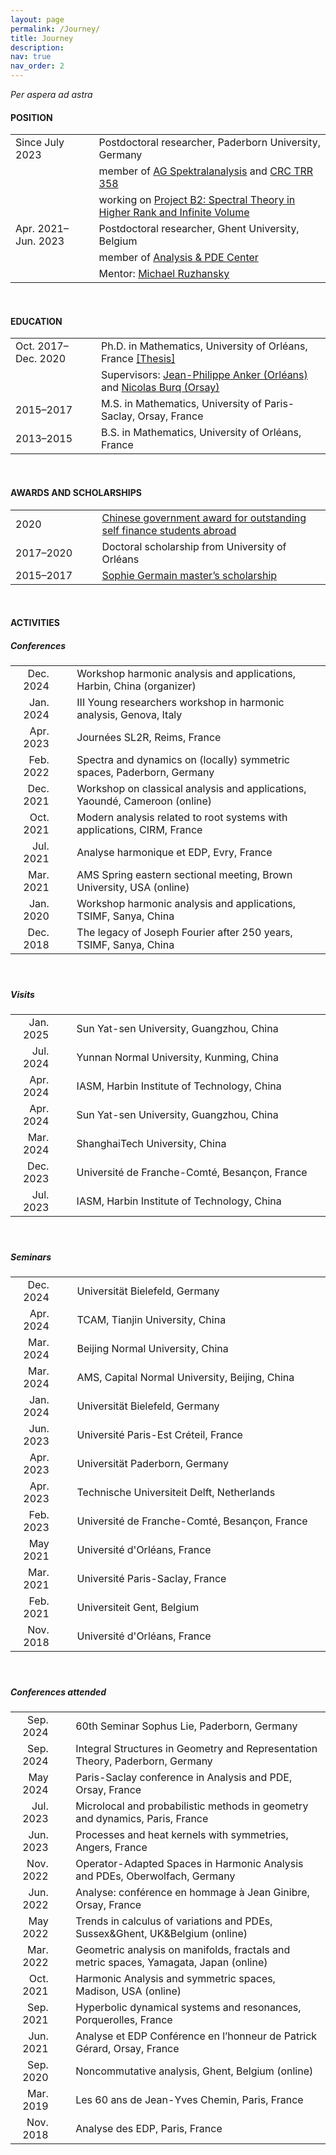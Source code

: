 ```yaml
---
layout: page
permalink: /Journey/
title: Journey
description: 
nav: true
nav_order: 2
---
```


_Per aspera ad astra_ 

#### POSITION

<table style="table-layout:fixed;">
<tr>           
  <td width="300"> Since July 2023 </td>
  <td width="60"> </td>
  <td width="1500">
    Postdoctoral researcher, Paderborn University, Germany</td>
</tr>   

<tr>           
  <td align= "right" width="100"> </td>
  <td width="60"> </td>
  <td width="1500">
    member of <a href="https://math.uni-paderborn.de/en/ag/research-group-spectral-analysis">AG Spektralanalysis</a>
           and
          <a href="https://trr358.math.uni-bielefeld.de/Pages/aboutUs">CRC TRR 358</a></td>
</tr> 

<tr>           
  <td align= "right" width="100"> </td>
  <td width="60"> </td>
  <td width="1500">
    working on 
          <a href="https://trr358.math.uni-bielefeld.de/projects/view/B2">Project B2: Spectral Theory in Higher Rank and Infinite Volume</a></td>
</tr> 

<tr>           
  <td width="300"> Apr. 2021–Jun. 2023 </td>
  <td width="60"> </td>
  <td width="1500">
    Postdoctoral researcher, Ghent University, Belgium</td>
</tr>

<tr>           
  <td align= "right" width="100"> </td>
  <td width="60"> </td>
  <td width="1500">
    member of <a href="https://analysis-pde.org/">Analysis & PDE Center</a></td>
</tr> 
<tr>           
  <td align= "right" width="100"> </td>
  <td width="60"> </td>
  <td width="1500">
    Mentor: <a href="https://ruzhansky.org">Michael Ruzhansky</a></td>
</tr>  
</table>

<br>

#### EDUCATION

<table style="table-layout:fixed;">
<tr>           
  <td width="300">Oct. 2017–Dec. 2020</td>
  <td width="60"> </td>
  <td width="1500">
    Ph.D. in Mathematics, University of Orléans, France
    <a href='https://tel.archives-ouvertes.fr/tel-03042468v2/document'>[Thesis]</a></td>
</tr>

<tr>           
  <td align= "right" width="100"> </td>
  <td width="60"> </td>
  <td width="1500">Supervisors:
    <a href='https://www.idpoisson.fr/anker/'>Jean-Philippe Anker (Orléans)</a> and
    <a href='https://www.imo.universite-paris-saclay.fr/~nb/'>Nicolas Burq (Orsay)</a></td>
</tr>

<tr>           
  <td width="300">2015–2017</td>
  <td width="60"> </td>
  <td width="1500">M.S. in Mathematics, University of Paris-Saclay, Orsay, France</td>
</tr>  

<tr>           
  <td width="300">2013–2015</td>
  <td width="60"> </td>
  <td width="1500">B.S. in Mathematics, University of Orléans, France</td>
</tr>
</table>

<br>

#### AWARDS AND SCHOLARSHIPS

<table style="table-layout:fixed;">
<tr>           
  <td width="300">2020</td>
  <td width="60"> </td>
  <td width="1500">
  <a href='https://en.wikipedia.org/wiki/Chinese_government_award_for_outstanding_self_finance_students_abroad'>Chinese government award for outstanding self finance students abroad</a>
  </td>
</tr>

<tr>           
  <td width="300">2017–2020</td>
  <td width="60"> </td>
  <td width="1500">
  Doctoral scholarship from University of Orléans
  </td>
</tr>

<tr>           
  <td width="300">2015–2017</td>
  <td width="60"> </td>
  <td width="1500">
    <a href='https://www.fondation-hadamard.fr/en/our-programs/transversal-programs/graduate-program/'>Sophie Germain master’s scholarship</a>
  </td>
</tr>
</table>

<br>

#### ACTIVITIES

##### Conferences
<table style="table-layout:fixed;">
<tr>           
  <td align= "right" width="100">Dec. 2024</td>
  <td width="60"> </td>
  <td width="1500"> Workshop harmonic analysis and applications, Harbin, China (organizer)</td>
</tr>
<tr>           
  <td align= "right" width="100">Jan. 2024</td>
  <td width="60"> </td>
  <td width="1500"> III Young researchers workshop in harmonic analysis, Genova, Italy</td>
</tr>
<tr>           
  <td align= "right" width="100">Apr. 2023</td>
  <td width="60"> </td>
  <td width="1500"> Journées SL2R, Reims, France</td>
</tr>
<tr>           
  <td align= "right" width="100">Feb. 2022</td>
  <td width="60"> </td>
  <td width="1500">Spectra and dynamics on (locally) symmetric spaces, Paderborn, Germany</td>
</tr>
<tr>           
  <td align= "right" width="100">Dec. 2021</td>
  <td width="60"> </td>
  <td width="1500">Workshop on classical analysis and applications, Yaoundé, Cameroon (online)</td>
</tr>
<tr>           
  <td align= "right" width="100">Oct. 2021</td>
  <td width="60"> </td>
  <td width="1500">Modern analysis related to root systems with applications, CIRM, France</td>
</tr>  
<tr>           
  <td align= "right" width="100">Jul. 2021</td>
  <td width="60"> </td>
  <td width="1500">Analyse harmonique et EDP, Evry, France</td>
</tr>  
<tr>           
  <td align= "right" width="100">Mar. 2021</td>
  <td width="60"> </td>
  <td width="1500">AMS Spring eastern sectional meeting, Brown University, USA (online)</td>
</tr>  
<tr>           
  <td align= "right" width="100">Jan. 2020</td>
  <td width="60"> </td>
  <td width="1500">Workshop harmonic analysis and applications, TSIMF, Sanya, China</td>
</tr>
<tr>           
  <td align= "right" width="100">Dec. 2018</td>
  <td width="60"> </td>
  <td width="1500">The legacy of Joseph Fourier after 250 years, TSIMF, Sanya, China</td>
</tr>    
</table>

<div style="height: 20px;"></div>

##### Visits
<table style="table-layout:fixed;">
<tr>           
  <td align= "right" width="100">Jan. 2025</td>
  <td width="60"> </td>
  <td width="1500"> Sun Yat-sen University, Guangzhou, China</td>
</tr>
<tr>           
  <td align= "right" width="100">Jul. 2024</td>
  <td width="60"> </td>
  <td width="1500"> Yunnan Normal University, Kunming, China</td>
</tr> 
<tr>           
  <td align= "right" width="100">Apr. 2024</td>
  <td width="60"> </td>
  <td width="1500"> IASM, Harbin Institute of Technology, China</td>
</tr>
<tr>           
  <td align= "right" width="100">Apr. 2024</td>
  <td width="60"> </td>
  <td width="1500"> Sun Yat-sen University, Guangzhou, China</td>
</tr> 
<tr>           
  <td align= "right" width="100">Mar. 2024</td>
  <td width="60"> </td>
  <td width="1500"> ShanghaiTech University, China</td>
</tr>
<tr>           
  <td align= "right" width="100">Dec. 2023</td>
  <td width="60"> </td>
  <td width="1500"> Université de Franche-Comté, Besançon, France</td>
</tr>
<tr>           
  <td align= "right" width="100">Jul. 2023</td>
  <td width="60"> </td>
  <td width="1500"> IASM, Harbin Institute of Technology, China</td>
</tr>
</table>

<div style="height: 20px;"></div>

##### Seminars
<table style="table-layout:fixed;">
<tr>           
  <td align= "right" width="100">Dec. 2024</td>
  <td width="60"> </td>
  <td width="1500"> Universität Bielefeld, Germany</td>
</tr>
<tr>           
  <td align= "right" width="100">Apr. 2024</td>
  <td width="60"> </td>
  <td width="1500"> TCAM, Tianjin University, China</td>
</tr>
<tr>           
  <td align= "right" width="100">Mar. 2024</td>
  <td width="60"> </td>
  <td width="1500"> Beijing Normal University, China</td>
</tr>
<tr>           
  <td align= "right" width="100">Mar. 2024</td>
  <td width="60"> </td>
  <td width="1500"> AMS, Capital Normal University, Beijing, China</td>
</tr>
<tr>           
  <td align= "right" width="100">Jan. 2024</td>
  <td width="60"> </td>
  <td width="1500"> Universität Bielefeld, Germany</td>
</tr>
<tr>           
  <td align= "right" width="100">Jun. 2023</td>
  <td width="60"> </td>
  <td width="1500"> Université Paris-Est Créteil, France</td>
</tr>
<tr>           
  <td align= "right" width="100">Apr. 2023</td>
  <td width="60"> </td>
  <td width="1500"> Universität Paderborn, Germany</td>
</tr>
<tr>           
  <td align= "right" width="100">Apr. 2023</td>
  <td width="60"> </td>
  <td width="1500"> Technische Universiteit Delft, Netherlands</td>
</tr>
<tr>           
  <td align= "right" width="100">Feb. 2023</td>
  <td width="60"> </td>
  <td width="1500"> Université de Franche-Comté, Besançon, France</td>
</tr>
<tr>           
  <td align= "right" width="100">May 2021</td>
  <td width="60"> </td>
  <td width="1500"> Université d'Orléans, France</td>
</tr>
<tr>           
  <td align= "right" width="100">Mar. 2021</td>
  <td width="60"> </td>
  <td width="1500"> Université Paris-Saclay, France</td>
</tr>
<tr>           
  <td align= "right" width="100">Feb. 2021</td>
  <td width="60"> </td>
  <td width="1500"> Universiteit Gent, Belgium</td>
</tr>
<tr>           
  <td align= "right" width="100">Nov. 2018</td>
  <td width="60"> </td>
  <td width="1500"> Université d'Orléans, France</td>
</tr>  
</table>

<div style="height: 20px;"></div>

##### Conferences attended

<table style="table-layout:fixed;">
<tr> 
  <td align= "right" width="100">Sep. 2024</td>
  <td width="60"> </td>
  <td width="1500"> 60th Seminar Sophus Lie, Paderborn, Germany</td>
</tr>
<tr>           
  <td align= "right" width="100">Sep. 2024</td>
  <td width="60"> </td>
  <td width="1500"> Integral Structures in Geometry and Representation Theory, Paderborn, Germany</td>
</tr>
<tr>           
  <td align= "right" width="100">May 2024</td>
  <td width="60"> </td>
  <td width="1500"> Paris-Saclay conference in Analysis and PDE, Orsay, France</td>
</tr>
<tr>           
  <td align= "right" width="100">Jul. 2023</td>
  <td width="60"> </td>
  <td width="1500"> Microlocal and probabilistic methods in geometry and dynamics, Paris, France</td>
</tr>
<tr>           
  <td align= "right" width="100">Jun. 2023</td>
  <td width="60"> </td>
  <td width="1500"> Processes and heat kernels with symmetries, Angers, France</td>
</tr>
<tr>           
  <td align= "right" width="100">Nov. 2022</td>
  <td width="60"> </td>
  <td width="1500">	Operator-Adapted Spaces in Harmonic Analysis and PDEs, Oberwolfach, Germany</td>
</tr>
<tr>           
  <td align= "right" width="100">Jun. 2022</td>
  <td width="60"> </td>
  <td width="1500">	Analyse: conférence en hommage à Jean Ginibre, Orsay, France</td>
</tr>
<tr>           
  <td align= "right" width="100">May 2022</td>
  <td width="60"> </td>
  <td width="1500">Trends in calculus of variations and PDEs, Sussex&Ghent, UK&Belgium (online)</td>
</tr>
<tr>           
  <td align= "right" width="100">Mar. 2022</td>
  <td width="60"> </td>
  <td width="1500">Geometric analysis on manifolds, fractals and metric spaces, Yamagata, Japan (online)</td>
</tr>
<tr>           
  <td align= "right" width="100">Oct. 2021</td>
  <td width="60"> </td>
  <td width="1500">Harmonic Analysis and symmetric spaces, Madison, USA (online)</td>
</tr>
<tr>           
  <td align= "right" width="100">Sep. 2021</td>
  <td width="60"> </td>
  <td width="1500">Hyperbolic dynamical systems and resonances, Porquerolles, France</td>
</tr>
<tr>           
  <td align= "right" width="100">Jun. 2021</td>
  <td width="60"> </td>
  <td width="1500">Analyse et EDP Conférence en l’honneur de Patrick Gérard, Orsay, France</td>
</tr>
<tr>           
  <td align= "right" width="100">Sep. 2020</td>
  <td width="60"> </td>
  <td width="1500">Noncommutative analysis, Ghent, Belgium (online)</td>
</tr>  
<tr>           
  <td align= "right" width="100">Mar. 2019</td>
  <td width="60"> </td>
  <td width="1500">Les 60 ans de Jean-Yves Chemin, Paris, France</td>
</tr>
<tr>           
  <td align= "right" width="100">Nov. 2018</td>
  <td width="60"> </td>
  <td width="1500">Analyse des EDP, Paris, France</td>
</tr>
</table>
